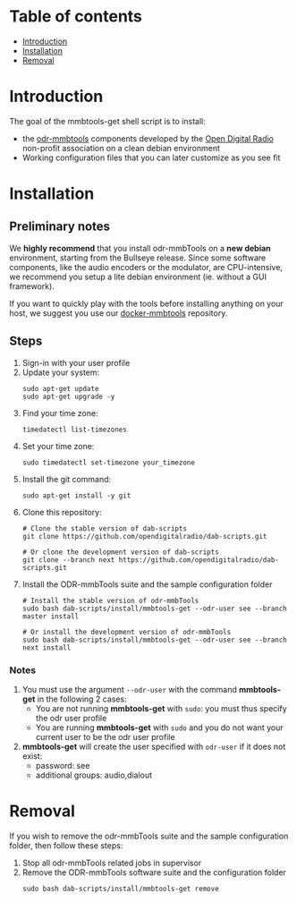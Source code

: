 # Table of contents
- [Introduction](#introduction)
- [Installation](#installation)
- [Removal](#removal)

# Introduction
The goal of the mmbtools-get shell script is to install:
- the [odr-mmbtools](https://www.opendigitalradio.org/mmbtools) components developed by the [Open Digital Radio](https://www.opendigitalradio.org/) non-profit association on a clean debian environment
- Working configuration files that you can later customize as you see fit

# Installation
## Preliminary notes
We **highly recommend** that you install odr-mmbTools on a **new debian** environment, starting from the Bullseye release. Since some software components, like the audio encoders or the modulator, are CPU-intensive, we recommend you setup a lite debian environment (ie. without a GUI framework).

If you want to quickly play with the tools before installing anything on your host, we suggest you use our [docker-mmbtools](https://github.com/opendigitalradio/docker-mmbtools) repository.

## Steps
1. Sign-in with your user profile
1. Update your system:
   ```
   sudo apt-get update
   sudo apt-get upgrade -y
   ```
1. Find your time zone:
   ```
   timedatectl list-timezones
   ```
1. Set your time zone:
   ```
   sudo timedatectl set-timezone your_timezone
   ```
1. Install the git command:
   ```
   sudo apt-get install -y git
   ```
1. Clone this repository:
   ```
   # Clone the stable version of dab-scripts
   git clone https://github.com/opendigitalradio/dab-scripts.git

   # Or clone the development version of dab-scripts
   git clone --branch next https://github.com/opendigitalradio/dab-scripts.git
   ```
1. Install the ODR-mmbTools suite and the sample configuration folder
   ```
   # Install the stable version of odr-mmbTools
   sudo bash dab-scripts/install/mmbtools-get --odr-user see --branch master install

   # Or install the development version of odr-mmbTools
   sudo bash dab-scripts/install/mmbtools-get --odr-user see --branch next install
   ```

### Notes
1. You must use the argument `--odr-user` with the command **mmbtools-get** in the following 2 cases:
	- You are not running **mmbtools-get** with `sudo`: you must thus specify the odr user profile
	- You are running **mmbtools-get** with `sudo` and you do not want your current user to be the odr user profile
1. **mmbtools-get** will create the user specified with `odr-user` if it does not exist:
	- password: see
	- additional groups: audio,dialout

# Removal
If you wish to remove the odr-mmbTools suite and the sample configuration folder, then follow these steps:
1. Stop all odr-mmbTools related jobs in supervisor
2. Remove the ODR-mmbTools software suite and the configuration folder
   ```
   sudo bash dab-scripts/install/mmbtools-get remove
   ```
